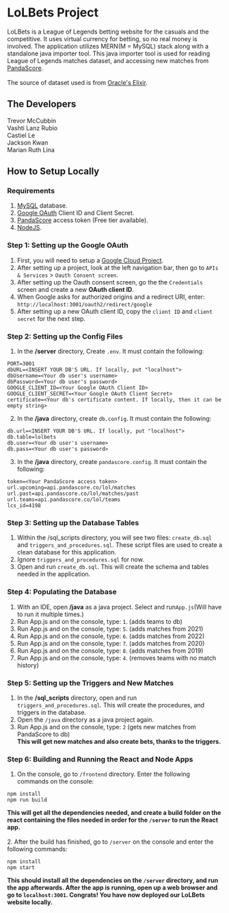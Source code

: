 # LoLBets Project
LoLBets is a League of Legends betting website for the casuals and the competitive. It uses virtual currency for betting, so no real money is involved. The application utilizes MERN(M = MySQL) stack along with a standalone java importer tool. This java importer tool is used for reading League of Legends matches dataset, and accessing new matches from [PandaScore](https://pandascore.co/).\
\
The source of dataset used is from  [Oracle's Elixir](https://oracleselixir.com/).
## The Developers
Trevor McCubbin\
Vashti Lanz Rubio\
Castiel Le\
Jackson Kwan\
Marian Ruth Lina
## How to Setup Locally
### Requirements
1. [MySQL](https://www.mysql.com/) database.
2. [Google OAuth](https://developers.google.com/identity/protocols/oauth2) Client ID and Client Secret.
3. [PandaScore](https://pandascore.co/stats) access token (Free tier available).
4. [NodeJS](https://nodejs.org/en/).

### Step 1: Setting up the Google OAuth
1. First, you will need to setup a [Google Cloud Project](https://console.cloud.google.com/home/dashboard?project=carbon-clover-265922).
2. After setting up a project, look at the left navigation bar, then go to `APIs & Services` > `Oauth Consent screen`.
3. After setting up the Oauth consent screen, go the the `Credentials` screen and create a new **OAuth client ID**.
4. When Google asks for authorized origins and a redirect URI, enter: `http://localhost:3001/oauth2/redirect/google`
5. After setting up a new OAuth client ID, copy the `client ID` and `client secret` for the next step.

### Step 2: Setting up the Config Files
1. In the **/server** directory, Create `.env`. It must contain the following:
```
PORT=3001
dbURL=<INSERT YOUR DB'S URL. If locally, put "localhost">
dbUsername=<Your db user's username>
dbPassword=<Your db user's password>
GOOGLE_CLIENT_ID=<Your Google OAuth Client ID>
GOOGLE_CLIENT_SECRET=<Your Google OAuth Client Secret>
certificate=<Your db's certificate content. If locally, then it can be empty string>
```
2. In the **/java** directory, create `db.config`. It must contain the following:
```
db.url=<INSERT YOUR DB'S URL. If locally, put "localhost">
db.table=lolbets
db.user=<Your db user's username>
db.pass=<Your db user's password>
```
3. In the **/java** directory, create `pandascore.config`. It must contain the following:
```
token=<Your PandaScore access token>
url.upcoming=api.pandascore.co/lol/matches
url.past=api.pandascore.co/lol/matches/past
url.teams=api.pandascore.co/lol/teams
lcs_id=4198
```
### Step 3: Setting up the Database Tables
1. Within the /sql_scripts directory, you will see two files: `create_db.sql` and `triggers_and_procedures.sql`. These script files are used to create a clean database for this application.
2. Ignore `triggers_and_procedures.sql` for now.
3. Open and run `create_db.sql`. This will create the schema and tables needed in the application.

### Step 4: Populating the Database
1. With an IDE, open **/java** as a java project. Select and run`App.js`(Will have to run it multiple times.) 
2. Run App.js and on the console, type: `1`. (adds teams to db)
3. Run App.js and on the console, type: `5`. (adds matches from 2021)
4. Run App.js and on the console, type: `6`. (adds matches from 2022)
5. Run App.js and on the console, type: `7`. (adds matches from 2020)
6. Run App.js and on the console, type: `8`. (adds matches from 2019)
9. Run App.js and on the console, type: `4`. (removes teams with no match history)

### Step 5: Setting up the Triggers and New Matches
1. In the **/sql_scripts** directory, open and run `triggers_and_procedures.sql`. This will create the procedures, and triggers in the database.
2. Open the `/java` directory as a java project again.
3. Run App.js and on the console, type: `2` (gets new matches from PandaScore to db)\
**This will get new matches and also create bets, thanks to the triggers.**

### Step 6: Building and Running the React and Node Apps
1. On the console, go to `/frontend` directory. Enter the following commands on the console: 
```
npm install
npm run build
``` 
**This will get all the dependencies needed, and create a build folder on the react containing the files needed in order for the `/server` to run the React app.**\
\
2. After the build has finished, go to `/server` on the console and enter the following commands:
```
npm install
npm start
```
**This should install all the dependencies on the `/server` directory, and run the app afterwards. After the app is running, open up a web browser and go to `localhost:3001`. Congrats! You have now deployed our LoLBets website locally.**